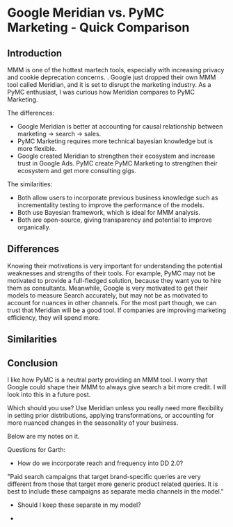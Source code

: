 # Google Meridian vs. PyMC Marketing - Quick Comparison

## Introduction

MMM is one of the hottest martech tools, especially with increasing privacy and cookie deprecation concerns. <Reference an article>. Google just dropped their own MMM tool called Meridian, and it is set to disrupt the marketing industry. As a PyMC enthusiast, I was curious how Meridian compares to PyMC Marketing.  

The differences:

* Google Meridian is better at accounting for causal relationship between marketing -> search -> sales.
* PyMC Marketing requires more technical bayesian knowledge but is more flexible.
* Google created Meridian to strengthen their ecosystem and increase trust in Google Ads. PyMC create PyMC Marketing to strengthen their ecosystem and get more consulting gigs. 

The similarities:

* Both allow users to incorporate previous business knowledge such as incrementality testing to improve the performance of the models.
* Both use Bayesian framework, which is ideal for MMM analysis.
* Both are open-source, giving transparency and potential to improve organically.


## Differences

Knowing their motivations is very important for understanding the potential weaknesses and strengths of their tools. For example, PyMC may not be motivated to provide a full-fledged solution, because they want you to hire them as consultants. Meanwhile, Google is very motivated to get their models to measure Search accurately, but may not be as motivated to account for nuances in other channels. For the most part though, we can trust that Meridian will be a good tool. If companies are improving marketing efficiency, they will spend more. 



## Similarities



## Conclusion

I like how PyMC is a neutral party providing an MMM tool. I worry that Google could shape their MMM to always give search a bit more credit. I will look into this in a future post. 

Which should you use? Use Meridian unless you really need more flexibility in setting prior distributions, applying transformations, or accounting for more nuanced changes in the seasonality of your business. 






Below are my notes on it.

Questions for Garth:

* How do we incorporate reach and frequency into DD 2.0? 

"Paid search campaigns that target brand-specific queries are very different from those that target more generic product related queries. It is best to include these campaigns as separate media channels in the model."

* Should I keep these separate in my model?

* 

